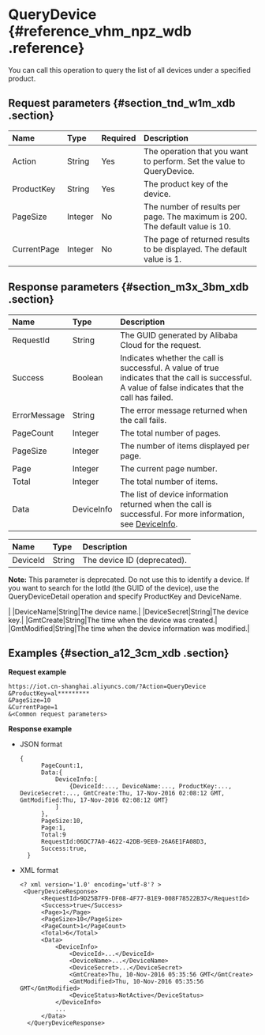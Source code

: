 # QueryDevice {#reference_vhm_npz_wdb .reference}

You can call this operation to query the list of all devices under a specified product.

## Request parameters {#section_tnd_w1m_xdb .section}

|Name|Type|Required|Description|
|:---|:---|:-------|:----------|
|Action|String|Yes|The operation that you want to perform. Set the value to QueryDevice.|
|ProductKey|String|Yes|The product key of the device.|
|PageSize|Integer|No|The number of results per page. The maximum is 200. The default value is 10.|
|CurrentPage|Integer|No|The page of returned results to be displayed. The default value is 1.|

## Response parameters {#section_m3x_3bm_xdb .section}

|Name|Type|Description |
|:---|:---|:-----------|
|RequestId|String|The GUID generated by Alibaba Cloud for the request.|
|Success|Boolean|Indicates whether the call is successful. A value of true indicates that the call is successful. A value of false indicates that the call has failed.|
|ErrorMessage|String|The error message returned when the call fails.|
|PageCount|Integer|The total number of pages.|
|PageSize|Integer|The number of items displayed per page.|
|Page|Integer|The current page number.|
|Total|Integer|The total number of items.|
|Data|DeviceInfo|The list of device information returned when the call is successful. For more information, see [DeviceInfo](#table_qxz_rbm_xdb).|

|Name|Type|Description |
|:---|:---|:-----------|
|DeviceId|String| The device ID \(deprecated\).

 **Note:** This parameter is deprecated. Do not use this to identify a device. If you want to search for the IotId \(the GUID of the device\), use the QueryDeviceDetail operation and specify ProductKey and DeviceName.

 |
|DeviceName|String|The device name.|
|DeviceSecret|String|The device key.|
|GmtCreate|String|The time when the device was created.|
|GmtModified|String|The time when the device information was modified.|

## Examples {#section_a12_3cm_xdb .section}

**Request example**

```
https://iot.cn-shanghai.aliyuncs.com/?Action=QueryDevice
&ProductKey=al*********
&PageSize=10
&CurrentPage=1
&<Common request parameters>
```

**Response example**

-   JSON format

    ```
    {
          PageCount:1, 
          Data:{
              DeviceInfo:[
                  {DeviceId:..., DeviceName:..., ProductKey:..., DeviceSecret:..., GmtCreate:Thu, 17-Nov-2016 02:08:12 GMT, GmtModified:Thu, 17-Nov-2016 02:08:12 GMT}
              ]
          }, 
          PageSize:10, 
          Page:1, 
          Total:9
          RequestId:06DC77A0-4622-42DB-9EE0-26A6E1FA08D3, 
          Success:true, 
      }
    ```

-   XML format

    ```
    <? xml version='1.0' encoding='utf-8'? >
     <QueryDeviceResponse>
          <RequestId>9D25B7F9-DF08-4F77-B1E9-008F78522B37</RequestId>
          <Success>true</Success>
          <Page>1</Page>
          <PageSize>10</PageSize>
          <PageCount>1</PageCount>
          <Total>6</Total>
          <Data>
              <DeviceInfo>
                  <DeviceId>...</DeviceId>
                  <DeviceName>...</DeviceName>
                  <DeviceSecret>...</DeviceSecret>
                  <GmtCreate>Thu, 10-Nov-2016 05:35:56 GMT</GmtCreate>
                  <GmtModified>Thu, 10-Nov-2016 05:35:56 GMT</GmtModified>
                  <DeviceStatus>NotActive</DeviceStatus>
              </DeviceInfo>
              ...
          </Data>
      </QueryDeviceResponse>
    ```


